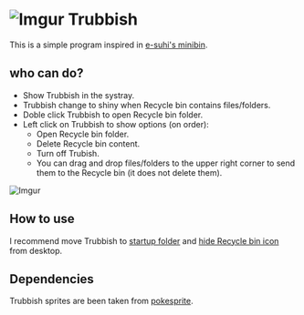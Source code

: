 # ![Imgur](https://i.imgur.com/vMCOujf.png) Trubbish
This is a simple program inspired in [e-suhi's minibin](https://e-sushi.net/minibin/).
## who can do?
- Show Trubbish in the systray.
- Trubbish change to shiny when Recycle bin contains files/folders.
- Doble click Trubbish to open Recycle bin folder.
- Left click on Trubbish to show options (on order):
    - Open Recycle bin folder.
    - Delete Recycle bin content.
    - Turn off Trubish.
    - You can drag and drop files/folders to the upper right corner to send them to the Recycle bin (it does not delete them).

![Imgur](https://i.imgur.com/hsS31wC.png)

## How to use
I recommend move Trubbish to [startup folder](https://www.makeuseof.com/tag/windows-10-startup-folder/)  and [hide Recycle bin icon](https://www.howtogeek.com/howto/windows-vista/hide-delete-or-destroy-the-recycle-bin-icon-in-windows-vista/) from desktop.
## Dependencies
Trubbish sprites are been taken from [pokesprite](https://github.com/msikma/pokesprite).